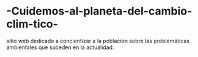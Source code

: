 # -Cuidemos-al-planeta-del-cambio-clim-tico-
sitio web dedicado a concientizar a la población sobre las problemáticas ambientales que suceden en la actualidad.
